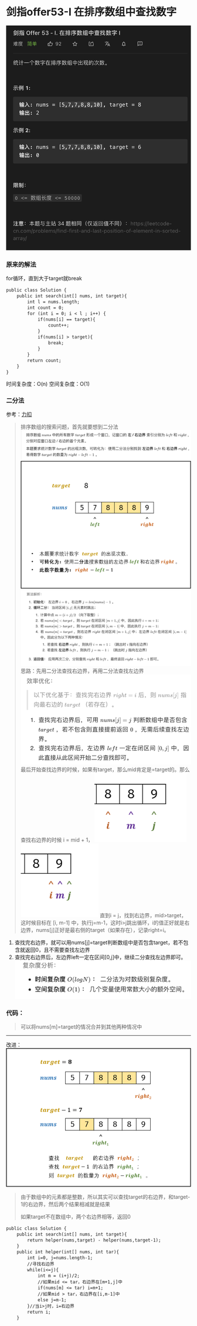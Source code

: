 # 剑指offer53-I 在排序数组中查找数字

![](%E5%89%91%E6%8C%87offer53-I%20%E5%9C%A8%E6%8E%92%E5%BA%8F%E6%95%B0%E7%BB%84%E4%B8%AD%E6%9F%A5%E6%89%BE%E6%95%B0%E5%AD%97/%E6%88%AA%E5%B1%8F2021-02-09%2016.45.26.png)
### 原来的解法
for循环，直到大于target就break
```
public class Solution {
    public int search(int[] nums, int target){
        int l = nums.length;
        int count = 0;
        for (int i = 0; i < l ; i++) {
            if(nums[i] == target){
                count++;
            }
            if(nums[i] > target){
                break;
            }
        }
        return count;
    }
}
```

时间复杂度：O(n)
空间复杂度：O(1)

### 二分法
参考：[力扣](https://leetcode-cn.com/problems/zai-pai-xu-shu-zu-zhong-cha-zhao-shu-zi-lcof/solution/mian-shi-ti-53-i-zai-pai-xu-shu-zu-zhong-cha-zha-5/)
> 排序数组的搜索问题，首先就要想到二分法  
![](%E5%89%91%E6%8C%87offer53-I%20%E5%9C%A8%E6%8E%92%E5%BA%8F%E6%95%B0%E7%BB%84%E4%B8%AD%E6%9F%A5%E6%89%BE%E6%95%B0%E5%AD%97/%E6%88%AA%E5%B1%8F2021-02-10%2012.40.57.png)
![](%E5%89%91%E6%8C%87offer53-I%20%E5%9C%A8%E6%8E%92%E5%BA%8F%E6%95%B0%E7%BB%84%E4%B8%AD%E6%9F%A5%E6%89%BE%E6%95%B0%E5%AD%97/C8593EFA-9188-4BCA-8107-A1733D9B099E.png)
![](%E5%89%91%E6%8C%87offer53-I%20%E5%9C%A8%E6%8E%92%E5%BA%8F%E6%95%B0%E7%BB%84%E4%B8%AD%E6%9F%A5%E6%89%BE%E6%95%B0%E5%AD%97/%E6%88%AA%E5%B1%8F2021-02-10%2012.48.04.png)
思路：先用二分法查找右边界，再用二分法查找左边界
![](%E5%89%91%E6%8C%87offer53-I%20%E5%9C%A8%E6%8E%92%E5%BA%8F%E6%95%B0%E7%BB%84%E4%B8%AD%E6%9F%A5%E6%89%BE%E6%95%B0%E5%AD%97/%E6%88%AA%E5%B1%8F2021-02-10%2012.52.55.png)
最后开始查找边界的时候，如果有target，那么mid肯定是=target的。那么查找右边界的时候 i = mid + 1，
![](%E5%89%91%E6%8C%87offer53-I%20%E5%9C%A8%E6%8E%92%E5%BA%8F%E6%95%B0%E7%BB%84%E4%B8%AD%E6%9F%A5%E6%89%BE%E6%95%B0%E5%AD%97/%E6%88%AA%E5%B1%8F2021-02-10%2012.57.56.png)
![](%E5%89%91%E6%8C%87offer53-I%20%E5%9C%A8%E6%8E%92%E5%BA%8F%E6%95%B0%E7%BB%84%E4%B8%AD%E6%9F%A5%E6%89%BE%E6%95%B0%E5%AD%97/%E6%88%AA%E5%B1%8F2021-02-10%2012.58.16.png)
直到i = j，找到右边界，mid>target，这时候目标在 [i, m-1] 中，执行j=m-1，这时i>j跳出循环，i的值正好就是右边界，nums[j]正好是最右侧的target（如果存在），记录right=i。

1. 查找完右边界，就可以用nums[j]=target判断数组中是否包含target，若不包含就返回0，且不需要查找左边界
2. 查找完右边界后，左边界left一定在区间[0,j]中，继续二分查找左边界即可。
![](%E5%89%91%E6%8C%87offer53-I%20%E5%9C%A8%E6%8E%92%E5%BA%8F%E6%95%B0%E7%BB%84%E4%B8%AD%E6%9F%A5%E6%89%BE%E6%95%B0%E5%AD%97/%E6%88%AA%E5%B1%8F2021-02-10%2013.02.45.png)
### 代码：
> 可以将nums[m]=target的情况合并到其他两种情况中  
- - - -
改进：
![](%E5%89%91%E6%8C%87offer53-I%20%E5%9C%A8%E6%8E%92%E5%BA%8F%E6%95%B0%E7%BB%84%E4%B8%AD%E6%9F%A5%E6%89%BE%E6%95%B0%E5%AD%97/60D7D4D3-9027-41FE-AEAC-57EAB171222E.png)
> 由于数组中的元素都是整数，所以其实可以查找target的右边界，和target-1的右边界，然后两个结果相减就是结果  
>   
> 如果target不在数组中，两个右边界相等，返回0  
```
public class Solution {
    public int search(int[] nums, int target){
        return helper(nums,target) - helper(nums,target-1);
    }
    public int helper(int[] nums, int tar){
        int i=0, j=nums.length-1;
        //寻找右边界
        while(i<=j){
            int m = (i+j)/2;
            //如果mid <= tar，右边界在[m+1,j]中
            if(nums[m] <= tar) i=m+1;
            //如果mid > tar，右边界在[i,m-1]中
            else j=m-1;
        }//当i>j时，i=右边界
        return i;
    }
```